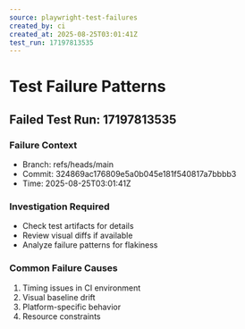 ```yaml
---
source: playwright-test-failures
created_by: ci
created_at: 2025-08-25T03:01:41Z
test_run: 17197813535
---
```


# Test Failure Patterns

## Failed Test Run: 17197813535

### Failure Context
- Branch: refs/heads/main
- Commit: 324869ac176809e5a0b045e181f540817a7bbbb3
- Time: 2025-08-25T03:01:41Z

### Investigation Required
- Check test artifacts for details
- Review visual diffs if available
- Analyze failure patterns for flakiness

### Common Failure Causes
1. Timing issues in CI environment
2. Visual baseline drift
3. Platform-specific behavior
4. Resource constraints
